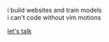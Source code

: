 i build websites and train models  
i can't code without vim motions  

[let's talk](mailto:arunav.dey@pm.me)
